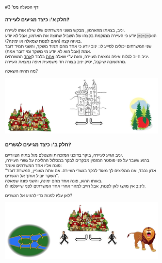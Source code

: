 #דף הפעלה מס' 3

### חלק א': כיצד מגיעים לעיירה?

יניב, בצאתו מהארמון, מבקש משני המשרתים שלו שילוו אותו לעיירה.  
 הוא￼￼￼ יודע כי העיירה ממוקמת בקצהו של השביל שחוצה את הארמון, אבל לא יודע באיזה קצה (האם לפנות שמאלה או ימינה?).  
  שני המשרתים יכולים לסייע לו: יניב יודע כי אחד מהם תמיד משקר, והשני תמיד דובר אמת (אבל הוא לא יודע מי משקר ומי דובר אמת).   
  יניב חייב לגלות איפה נמצאת העיירה, וזאת ע"י שאלה <u>אחת</u> בלבד ל<u>אחד</u> המשרתים.   
  מהתשובה שיקבל, יסיק יניב בצורה חד משמעית איפה נמצאת העיירה.

מה תהיה השאלה?

<div id="container" align="center">
  <img class="img-responsive" src="img07.png" title=""/>
</div>


### חלק ב': כיצד מגיעים לגשרים?

יניב הגיע לעיירה, ביקר בדוכני המזכרות והצטלם מול בתיה הציוריים.  
 ברגע שעבר על פני פוסטר המזמין מבקרים לבקר במסלול ההליכה על גשרי העיירה, פונה אליו אחד המשרתים ואומר:     
 "אדון נכבד, אנו ממליצים לך מאוד לבקר בגשרי העיירה. אם אתה מעוניין, המשרת דובר השקר יוביל אותך אל הגשרים".     
 באותו הרגע, פונה אחד מהם ימינה, והשני פונה שמאלה.       
 ליניב אין מושג לאן לפנות, אבל חייב למהר אחרי אחד המשרתים לפני שייעלמו לו.

לאן עליו לפנות כדי להגיע אל הגשרים?  

<div id="container" align="center">
  <img class="img-responsive" src="img08.png" title=""/>
</div>

